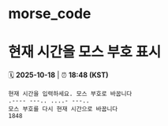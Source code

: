 # morse_code
# 현재 시간을 모스 부호 표시
<!-- MORSE_TIME_START -->
🗓️ **2025-10-18** | ⏰ **18:48 (KST)**

```
현재 시간을 입력하세요. 모스 부호로 바꿉니다
.---- ---.. ....- ---..
모스 부호를 다시 현재 시간으로 바꿉니다
1848
```
<!-- MORSE_TIME_END -->
